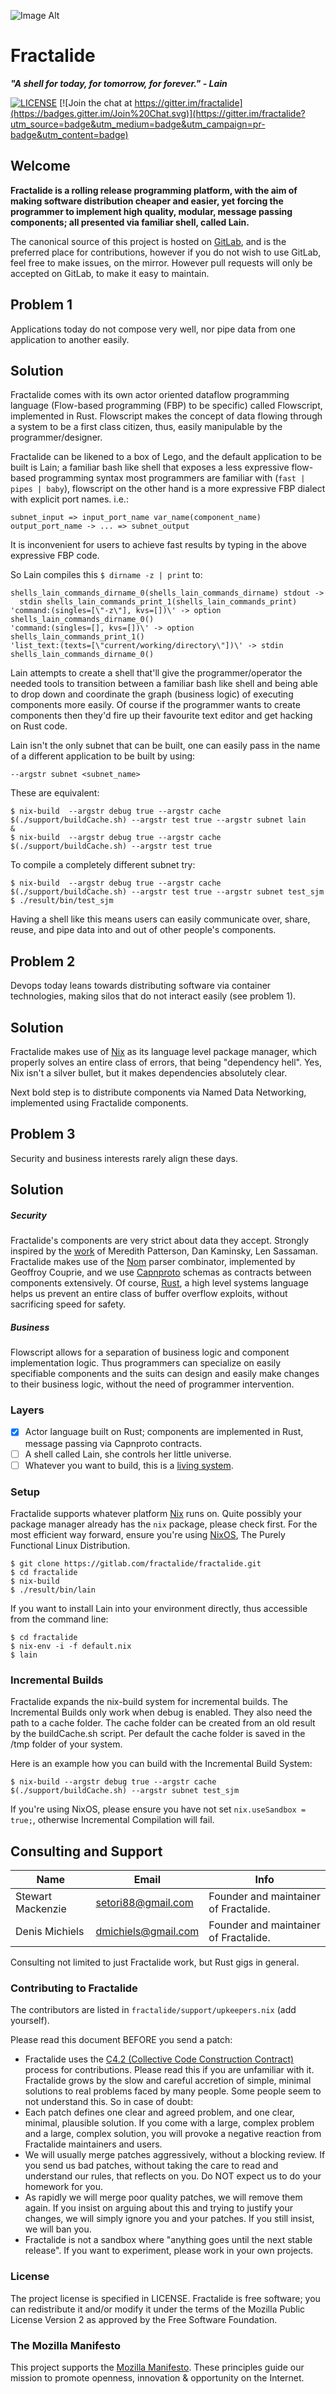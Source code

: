 ![Image Alt](https://raw.githubusercontent.com/fractalide/fractalide/master/doc/images/fractalide.png)
# Fractalide
 _**"A shell for today, for tomorrow, for forever." - Lain**_

 [![LICENSE](https://img.shields.io/badge/license-MPLv2-blue.svg)](LICENSE)
 [![Join the chat at https://gitter.im/fractalide](https://badges.gitter.im/Join%20Chat.svg)](https://gitter.im/fractalide?utm_source=badge&utm_medium=badge&utm_campaign=pr-badge&utm_content=badge)

## Welcome

**Fractalide is a rolling release programming platform, with the aim of making software distribution cheaper and easier, yet forcing the programmer to implement high quality, modular, message passing components; all presented via familiar shell, called Lain.**

The canonical source of this project is hosted on [GitLab](https://gitlab.com/fractalide/fractalide), and is the preferred place for contributions, however if you do not wish to use GitLab, feel free to make issues, on the mirror. However pull requests will only be accepted on GitLab, to make it easy to maintain.

## Problem 1
Applications today do not compose very well, nor pipe data from one application to another easily.

## Solution
Fractalide comes with its own actor oriented dataflow programming language (Flow-based programming (FBP) to be specific) called Flowscript, implemented in Rust. Flowscript makes the concept of data flowing through a system to be a first class citizen, thus, easily manipulable by the programmer/designer.

Fractalide can be likened to a box of Lego, and the default application to be built is Lain; a familiar bash like shell that exposes a less expressive flow-based programming syntax most programmers are familiar with (`fast | pipes | baby`), flowscript on the other hand is a more expressive FBP dialect with explicit port names. i.e.:

`subnet_input => input_port_name var_name(component_name) output_port_name -> ... => subnet_output`

It is inconvenient for users to achieve fast results by typing in the above expressive FBP code.

So Lain compiles this `$ dirname -z | print` to:
```
shells_lain_commands_dirname_0(shells_lain_commands_dirname) stdout ->
  stdin shells_lain_commands_print_1(shells_lain_commands_print)
'command:(singles=[\"-z\"], kvs=[])\' -> option shells_lain_commands_dirname_0()
'command:(singles=[], kvs=[])\' -> option shells_lain_commands_print_1()
'list_text:(texts=[\"current/working/directory\"])\' -> stdin shells_lain_commands_dirname_0()
```
Lain attempts to create a shell that'll give the programmer/operator the needed tools to transition between a familiar bash like shell and being able to drop down and coordinate the graph (business logic) of executing components more easily. Of course if the programmer wants to create components then they'd fire up their favourite text editor and get hacking on Rust code.

Lain isn't the only subnet that can be built, one can easily pass in the name of a different application to be built by using:

```
--argstr subnet <subnet_name>
```
These are equivalent:
```
$ nix-build  --argstr debug true --argstr cache $(./support/buildCache.sh) --argstr test true --argstr subnet lain
&
$ nix-build  --argstr debug true --argstr cache $(./support/buildCache.sh) --argstr test true
```
To compile a completely different subnet try:
```
$ nix-build  --argstr debug true --argstr cache $(./support/buildCache.sh) --argstr test true --argstr subnet test_sjm
$ ./result/bin/test_sjm
```

Having a shell like this means users can easily communicate over, share, reuse, and pipe data into and out of other people's components.

## Problem 2
Devops today leans towards distributing software via container technologies, making silos that do not interact easily (see problem 1).

## Solution
Fractalide makes use of [Nix](http://nixos.org/nix) as its language level package manager, which properly solves an entire class of errors, that being "dependency hell". Yes, Nix isn't a silver bullet, but it makes dependencies absolutely clear.

Next bold step is to distribute components via Named Data Networking, implemented using Fractalide components.

## Problem 3
Security and business interests rarely align these days.

## Solution
##### Security
Fractalide's components are very strict about data they accept. Strongly inspired by the [work](http://langsec.org) of Meredith Patterson, Dan Kaminsky, Len Sassaman. Fractalide makes use of the [Nom](https://github.com/Geal/nom) parser combinator, implemented by Geoffroy Couprie, and we use [Capnproto](https://capnproto.org/) schemas as contracts between components extensively. Of course, [Rust](https://www.rust-lang.org/), a high level systems language helps us prevent an entire class of buffer overflow exploits, without sacrificing speed for safety.
##### Business
Flowscript allows for a separation of business logic and component implementation logic. Thus programmers can specialize on easily specifiable components and the suits can design and easily make changes to their business logic, without the need of programmer intervention.

### Layers
- [x] Actor language built on Rust; components are implemented in Rust, message passing via Capnproto contracts.
- [ ] A shell called Lain, she controls her little universe.
- [ ] Whatever you want to build, this is a [living system](https://hintjens.gitbooks.io/social-architecture/content/chapter6.html).

### Setup
Fractalide supports whatever platform [Nix](http://nixos.org/nix) runs on. Quite possibly your package manager already has the `nix` package, please check first.
For the most efficient way forward, ensure you're using [NixOS](http://nixos.org), The Purely Functional Linux Distribution.
```
$ git clone https://gitlab.com/fractalide/fractalide.git
$ cd fractalide
$ nix-build
$ ./result/bin/lain
```
If you want to install Lain into your environment directly, thus accessible from the command line:
```
$ cd fractalide
$ nix-env -i -f default.nix
$ lain
```

### Incremental Builds
Fractalide expands the nix-build system for incremental builds. The Incremental Builds only work when debug is enabled. They also need the path to a cache folder.
The cache folder can be created from an old result by the buildCache.sh script. Per default the cache folder is saved in the /tmp folder of your system.

Here is an example how you can build with the Incremental Build System:

```
$ nix-build --argstr debug true --argstr cache $(./support/buildCache.sh) --argstr subnet test_sjm
```
If you're using NixOS, please ensure you have not set `nix.useSandbox = true;`, otherwise Incremental Compilation will fail.

## Consulting and Support
Name | Email | Info
-----|-------|-----
Stewart Mackenzie | setori88@gmail.com | Founder and maintainer of Fractalide.
Denis Michiels | dmichiels@gmail.com | Founder and maintainer of Fractalide.

Consulting not limited to just Fractalide work, but Rust gigs in general.

### Contributing to Fractalide
The contributors are listed in `fractalide/support/upkeepers.nix` (add yourself).

Please read this document BEFORE you send a patch:
* Fractalide uses the [C4.2 (Collective Code Construction Contract)](http://rfc.zeromq.org/spec:42/C4/) process for contributions. Please read this if you are unfamiliar with it.
Fractalide grows by the slow and careful accretion of simple, minimal solutions to real problems faced by many people. Some people seem to not understand this. So in case of doubt:
* Each patch defines one clear and agreed problem, and one clear, minimal, plausible solution. If you come with a large, complex problem and a large, complex solution, you will provoke a negative reaction from Fractalide maintainers and users.
* We will usually merge patches aggressively, without a blocking review. If you send us bad patches, without taking the care to read and understand our rules, that reflects on you. Do NOT expect us to do your homework for you.
* As rapidly we will merge poor quality patches, we will remove them again. If you insist on arguing about this and trying to justify your changes, we will simply ignore you and your patches. If you still insist, we will ban you.
* Fractalide is not a sandbox where "anything goes until the next stable release". If you want to experiment, please work in your own projects.

### License
The project license is specified in LICENSE.
Fractalide is free software; you can redistribute it and/or modify it under the terms of the Mozilla Public License Version 2 as approved by the Free Software Foundation.

### The Mozilla Manifesto
This project supports the [Mozilla Manifesto](https://www.mozilla.org/en-US/about/manifesto/). These principles guide our mission to promote openness, innovation & opportunity on the Internet.
